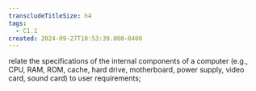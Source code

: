 ```yaml
---
transcludeTitleSize: h4
tags:
  - C1.1
created: 2024-09-27T10:53:39.000-0400
---
```

relate the specifications of the internal components of a computer (e.g., CPU, RAM, ROM, cache, hard drive, motherboard, power supply, video card, sound card) to user requirements;
